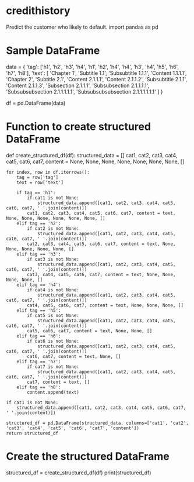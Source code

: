 # credithistory
Predict the customer who likely to default.
import pandas as pd

# Sample DataFrame
data = {
    'tag': ['h1', 'h2', 'h3', 'h4', 'h1', 'h2', 'h4', 'h4', 'h3', 'h4', 'h5', 'h6', 'h7', 'h8'],
    'text': [
        'Chapter 1', 'Subtitle 1.1', 'Subsubtitle 1.1.1', 'Content 1.1.1.1',
        'Chapter 2', 'Subtitle 2.1', 'Content 2.1.1.1', 'Content 2.1.1.2', 'Subsubtitle 2.1.1', 'Content 2.1.1.3',
        'Subsection 2.1.1.1', 'Subsubsection 2.1.1.1.1', 'Subsubsubsection 2.1.1.1.1.1', 'Subsubsubsubsection 2.1.1.1.1.1.1'
    ]
}

df = pd.DataFrame(data)

# Function to create structured DataFrame
def create_structured_df(df):
    structured_data = []
    cat1, cat2, cat3, cat4, cat5, cat6, cat7, content = None, None, None, None, None, None, None, []

    for index, row in df.iterrows():
        tag = row['tag']
        text = row['text']

        if tag == 'h1':
            if cat1 is not None:
                structured_data.append([cat1, cat2, cat3, cat4, cat5, cat6, cat7, ' '.join(content)])
            cat1, cat2, cat3, cat4, cat5, cat6, cat7, content = text, None, None, None, None, None, None, []
        elif tag == 'h2':
            if cat2 is not None:
                structured_data.append([cat1, cat2, cat3, cat4, cat5, cat6, cat7, ' '.join(content)])
            cat2, cat3, cat4, cat5, cat6, cat7, content = text, None, None, None, None, None, []
        elif tag == 'h3':
            if cat3 is not None:
                structured_data.append([cat1, cat2, cat3, cat4, cat5, cat6, cat7, ' '.join(content)])
            cat3, cat4, cat5, cat6, cat7, content = text, None, None, None, None, []
        elif tag == 'h4':
            if cat4 is not None:
                structured_data.append([cat1, cat2, cat3, cat4, cat5, cat6, cat7, ' '.join(content)])
            cat4, cat5, cat6, cat7, content = text, None, None, None, []
        elif tag == 'h5':
            if cat5 is not None:
                structured_data.append([cat1, cat2, cat3, cat4, cat5, cat6, cat7, ' '.join(content)])
            cat5, cat6, cat7, content = text, None, None, []
        elif tag == 'h6':
            if cat6 is not None:
                structured_data.append([cat1, cat2, cat3, cat4, cat5, cat6, cat7, ' '.join(content)])
            cat6, cat7, content = text, None, []
        elif tag == 'h7':
            if cat7 is not None:
                structured_data.append([cat1, cat2, cat3, cat4, cat5, cat6, cat7, ' '.join(content)])
            cat7, content = text, []
        elif tag == 'h8':
            content.append(text)

    if cat1 is not None:
        structured_data.append([cat1, cat2, cat3, cat4, cat5, cat6, cat7, ' '.join(content)])

    structured_df = pd.DataFrame(structured_data, columns=['cat1', 'cat2', 'cat3', 'cat4', 'cat5', 'cat6', 'cat7', 'content'])
    return structured_df

# Create the structured DataFrame
structured_df = create_structured_df(df)
print(structured_df)